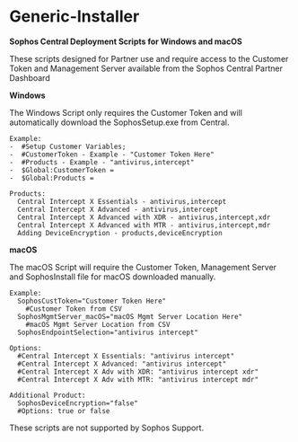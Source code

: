 # Generic-Installer
<b>Sophos Central Deployment Scripts for Windows and macOS</b>

These scripts designed for Partner use and require access to the Customer Token and Management Server available from the Sophos Central Partner Dashboard

<b>Windows</b>

The Windows Script only requires the Customer Token and will automatically download the SophosSetup.exe from Central.
```
Example:
-  #Setup Customer Variables;
-  #CustomerToken - Example - "Customer Token Here"
-  #Products - Example - "antivirus,intercept"
-  $Global:CustomerToken = 
-  $Global:Products = 
```
```
Products:
  Central Intercept X Essentials - antivirus,intercept
  Central Intercept X Advanced - antivirus,intercept
  Central Intercept X Advanced with XDR - antivirus,intercept,xdr
  Central Intercept X Advanced with MTR - antivirus,intercept,mdr
  Adding DeviceEncryption - products,deviceEncryption
```
<b>macOS</b>

The macOS Script will require the Customer Token, Management Server and SophosInstall file for macOS downloaded manually.
```
Example:
  SophosCustToken="Customer Token Here"
    #Customer Token from CSV
  SophosMgmtServer_macOS="macOS Mgmt Server Location Here"
    #macOS Mgmt Server Location from CSV
  SophosEndpointSelection="antivirus intercept" 
```
```
Options:
  #Central Intercept X Essentials: "antivirus intercept"
  #Central Intercept X Advanced: "antivirus intercept"
  #Central Intercept X Adv with XDR: "antivirus intercept xdr"
  #Central Intercept X Adv with MTR: "antivirus intercept mdr"
```
```
Additional Product:
  SophosDeviceEncryption="false"
  #Options: true or false
```
These scripts are not supported by Sophos Support.
